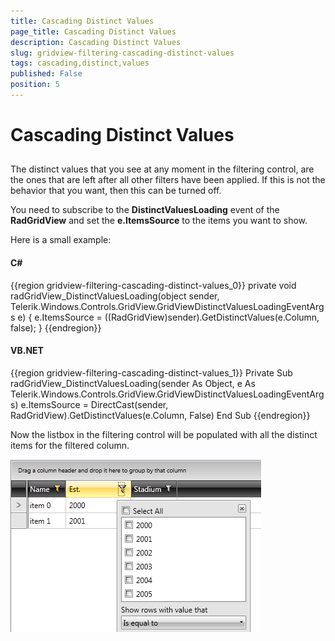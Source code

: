 ```yaml
---
title: Cascading Distinct Values
page_title: Cascading Distinct Values
description: Cascading Distinct Values
slug: gridview-filtering-cascading-distinct-values
tags: cascading,distinct,values
published: False
position: 5
---
```


# Cascading Distinct Values



## 

The distinct values that you see at any moment in the filtering control, are the ones that are left after all other filters have been applied. If this is not the behavior that you want, then this can be turned off.
        

You need to subscribe to the __DistinctValuesLoading__ event of the __RadGridView__ and set the __e.ItemsSource__ to the items you want to show.
        



Here is a small example:

#### __C#__

{{region gridview-filtering-cascading-distinct-values_0}}
	private void radGridView_DistinctValuesLoading(object sender, Telerik.Windows.Controls.GridView.GridViewDistinctValuesLoadingEventArgs e)
	{
	    e.ItemsSource = ((RadGridView)sender).GetDistinctValues(e.Column, false);
	}
	{{endregion}}



#### __VB.NET__

{{region gridview-filtering-cascading-distinct-values_1}}
	    Private Sub radGridView_DistinctValuesLoading(sender As Object, e As Telerik.Windows.Controls.GridView.GridViewDistinctValuesLoadingEventArgs)
	        e.ItemsSource = DirectCast(sender, RadGridView).GetDistinctValues(e.Column, False)
	    End Sub
	{{endregion}}





Now the listbox in the filtering control will be populated with all the distinct items for the filtered column. 

![gridview-filtering-cascading-distinct-values](images/gridview-filtering-cascading-distinct-values.png)


